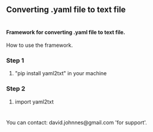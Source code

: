 <!DOCTYPE html>


<h2>Converting .yaml file to text file</h2>

<h1></h1>

<h4>Framework for converting .yaml file to text file.</h4>

<p></p>

<p></p>

<!-- How to make paragraph lines-->
<p>How to use the framework.</p>

<h3>Step 1</h3>
<ol>
    <li>"pip install yaml2txt" in your machine</li>
</ol>


<h3>Step 2</h3>
<ol>
  <li>import yaml2txt</li>
</ol>



<p></p>

<h1></h1>


<p>You can contact: david.johnnes@gmail.com  'for support'.</p>

<h1></h1>


